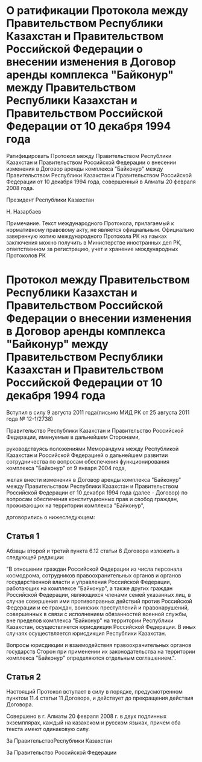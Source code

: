 # О ратификации Протокола между Правительством Республики Казахстан и Правительством Российской Федерации о внесении изменения в Договор аренды комплекса "Байконур" между Правительством Республики Казахстан и Правительством Российской Федерации от 10 декабря 1994 года

Ратифицировать Протокол между Правительством Республики Казахстан и Правительством Российской Федерации о внесении изменения в Договор аренды комплекса "Байконур" между Правительством Республики Казахстан и Правительством Российской Федерации от 10 декабря 1994 года, совершенный в Алматы 20 февраля 2008 года.

Президент Республики Казахстан

Н. Назарбаев

Примечание. Текст международного Протокола, прилагаемый к нормативному правовому акту, не является официальным. Официально заверенную копию международного Протокола РК на языках заключения можно получить в Министерстве иностранных дел РК, ответственном за регистрацию, учет и хранение международных Протоколов РК

# Протокол между Правительством Республики Казахстан и Правительством Российской Федерации о внесении изменения в Договор аренды комплекса "Байконур" между Правительством Республики Казахстан и Правительством Российской Федерации от 10 декабря 1994 года

Вступил в силу 9 августа 2011 года(письмо МИД РК от 25 августа 2011 года № 12-1/2738)

Правительство Республики Казахстан и Правительство Российской Федерации, именуемые в дальнейшем Сторонами,

руководствуясь положениями Меморандума между Республикой Казахстан и Российской Федерацией о дальнейшем развитии сотрудничества по вопросам обеспечения функционирования комплекса "Байконур" от 9 января 2004 года,

желая внести изменения в Договор аренды комплекса "Байконур" между Правительством Республики Казахстан и Правительством Российской Федерации от 10 декабря 1994 года (далее - Договор) по вопросам обеспечения конституционных прав и свобод граждан, проживающих на территории комплекса "Байконур",

договорились о нижеследующем:

## Статья 1

Абзацы второй и третий пункта 6.12 статьи 6 Договора изложить в следующей редакции:

"В отношении граждан Российской Федерации из числа персонала космодрома, сотрудников правоохранительных органов и органов государственной власти и управления Российской Федерации, работающих на комплексе "Байконур", а также других граждан Российской Федерации, являющихся членами семей указанных лиц, в случае совершения ими противоправных действий против Российской Федерации и ее граждан, воинских преступлений и правонарушений, совершенных в связи с исполнением обязанностей военной службы, вне пределов комплекса "Байконур" на территории Республики Казахстан, осуществляется юрисдикция Российской Федерации. В иных случаях осуществляется юрисдикция Республики Казахстан.

Вопросы юрисдикции и взаимодействия правоохранительных органов государств Сторон при применении их законодательства на территории комплекса "Байконур" определяются отдельным соглашением.".

## Статья 2

Настоящий Протокол вступает в силу в порядке, предусмотренном пунктом 11.4 статьи 11 Договора, и действует до прекращения действия Договора.

Совершено в г. Алматы 20 февраля 2008 г. в двух подлинных экземплярах, каждый на казахском и русском языках, причем оба текста имеют одинаковую силу.

За ПравительствоРеспублики Казахстан

За Правительство Российской Федерации

